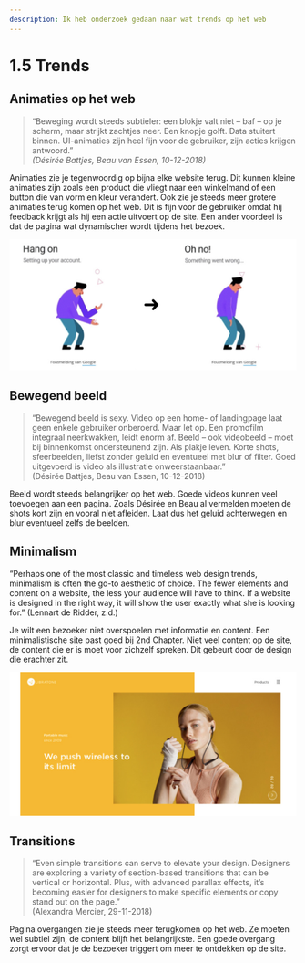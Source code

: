 ```yaml
---
description: Ik heb onderzoek gedaan naar wat trends op het web
---
```


# 1.5 Trends

## Animaties op het web

> “Beweging wordt steeds subtieler: een blokje valt niet – baf – op je scherm, maar strijkt zachtjes neer. Een knopje golft. Data stuitert binnen. UI-animaties zijn heel fijn voor de gebruiker, zijn acties krijgen antwoord.”  
> _\(Désirée Battjes, Beau van Essen, 10-12-2018\)_

Animaties zie je tegenwoordig op bijna elke website terug. Dit kunnen kleine animaties zijn zoals een product die vliegt naar een winkelmand of een button die van vorm en kleur verandert. Ook zie je steeds meer grotere animaties terug komen op het web. Dit is fijn voor de gebruiker omdat hij feedback krijgt als hij een actie uitvoert op de site. Een ander voordeel is dat de pagina wat dynamischer wordt tijdens het bezoek.

![Animatie van Google. Overgenomen uit 10 webdesigntrends voor 2019 van D&#xE9;sir&#xE9;e Battjes, Beau van Essen, 2018 \(www.frankwatching.com/archive/2018/12/10/10-webdesigntrends-voor-2019/\) &#xA9;Google.](../.gitbook/assets/trends1.jpg)

## Bewegend beeld

> “Bewegend beeld is sexy. Video op een home- of landingpage laat geen enkele gebruiker onberoerd. Maar let op. Een promofilm integraal neerkwakken, leidt enorm af. Beeld – ook videobeeld – moet bij binnenkomst ondersteunend zijn. Als plakje leven. Korte shots, sfeerbeelden, liefst zonder geluid en eventueel met blur of filter. Goed uitgevoerd is video als illustratie onweerstaanbaar.”   
> \(Désirée Battjes, Beau van Essen, 10-12-2018\)

Beeld wordt steeds belangrijker op het web. Goede videos kunnen veel toevoegen aan een pagina. Zoals Désirée en Beau al vermelden moeten de shots kort zijn en vooral niet afleiden. Laat dus het geluid achterwegen en blur eventueel zelfs de beelden.

## Minimalism

“Perhaps one of the most classic and timeless web design trends, minimalism is often the go-to aesthetic of choice. The fewer elements and content on a website, the less your audience will have to think. If a website is designed in the right way, it will show the user exactly what she is looking for.”  \(Lennart de Ridder, z.d.\)

Je wilt een bezoeker niet overspoelen met informatie en content. Een minimalistische site past goed bij 2nd Chapter. Niet veel content op de site, de content die er is moet voor zichzelf spreken. Dit gebeurt door de design die erachter zit. 

![Minimalistische site van Libratone. Overgenomen uit 10 innovative web design trends for 2019 van Lennart de Ridder, z.d \(www.99designs.nl/blog/trends/web-design-trends-2019/\) &#xA9;Libratone.](../.gitbook/assets/trends2.jpg)

## Transitions

> “Even simple transitions can serve to elevate your design. Designers are exploring a variety of section-based transitions that can be vertical or horizontal. Plus, with advanced parallax effects, it’s becoming easier for designers to make specific elements or copy stand out on the page.”   
> \(Alexandra Mercier, 29-11-2018\)

Pagina overgangen zie je steeds meer terugkomen op het web. Ze moeten wel subtiel zijn, de content blijft het belangrijkste. Een goede overgang zorgt ervoor dat je de bezoeker triggert om meer te ontdekken op de site. 

